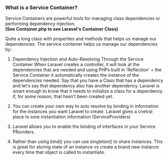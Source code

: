 ### What is a Service Container?
Service Containers are powerful tools for managing class dependencies or performing dependency injection. <br />
<strong>(See Container.php to see Laravel's Container Class)</strong> <br />

Quite a long class with properties and methods that helps us manage our dependencies. The service container helps us manage our dependencies by:

1. Dependency Injection and Auto-Resolving Through the Service Container 
When Laravel creates a controller, it will look at the dependencies 
that are needed and using PHPs built in 'Reflection' + the Service Container it automatically creates the instance of the dependencies needed.
Say that you have a Class that has a dependency and let's say that dependency also has another dependency. Laravel is smart enough to know that it needs to initialize a class for a dependency if, for some reason, that hasn't been created yet. 

2. You can create your own way to auto resolve by binding in information for the instances you want Laravel to create. Laravel gives a cnetral place to sore instantiation information (ServiceProviders)

3. Laravel allows you to enable the binding of interfaces in your Service PRoviders.

4. Rather than using bind() you can use singleton() to share instances. This is great for storing state of an instance vs create a brand new instance every time that object is called to instantiate. 

